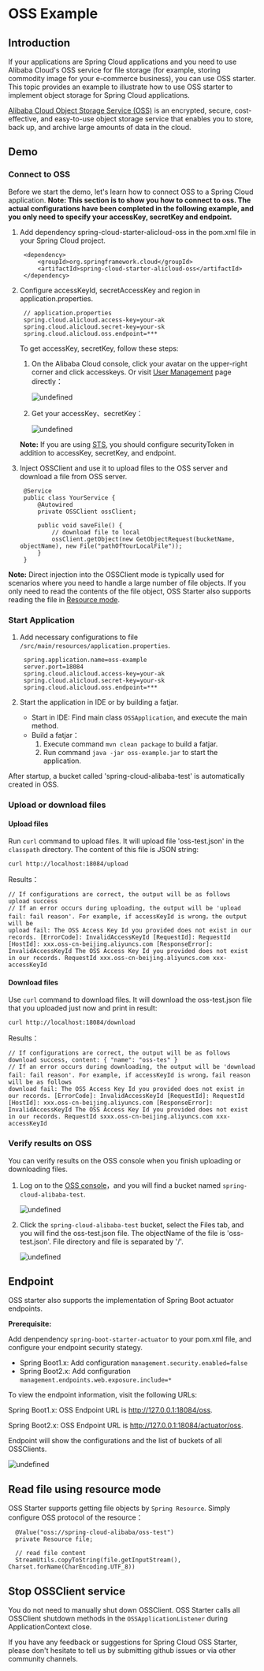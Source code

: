 # OSS Example
## Introduction

If your applications are Spring Cloud applications and you need to use Alibaba Cloud's OSS service for file storage (for example, storing commodity image for your e-commerce business), you can use OSS starter. This topic provides an example to illustrate how to use OSS starter to implement object storage for Spring Cloud applications.

[Alibaba Cloud Object Storage Service (OSS)](https://www.alibabacloud.com/product/oss) is an encrypted, secure, cost-effective, and easy-to-use object storage service that enables you to store, back up, and archive large amounts of data in the cloud.


## Demo

### Connect to OSS

Before we start the demo, let's learn how to connect OSS to a Spring Cloud application.
**Note: This section is to show you how to connect to oss. The actual configurations have been completed in the following example, and you only need to specify your accessKey, secretKey and endpoint.**

1. Add dependency spring-cloud-starter-alicloud-oss in the pom.xml file in your Spring Cloud project.

	    <dependency>
            <groupId>org.springframework.cloud</groupId>
            <artifactId>spring-cloud-starter-alicloud-oss</artifactId>
        </dependency>

2. Configure accessKeyId, secretAccessKey and region in application.properties.

		// application.properties
		spring.cloud.alicloud.access-key=your-ak
		spring.cloud.alicloud.secret-key=your-sk
		spring.cloud.alicloud.oss.endpoint=***
		  
    To get accessKey, secretKey, follow these steps:

    1. On the Alibaba Cloud console, click your avatar on the upper-right corner and click accesskeys. Or visit [User Management](https://usercenter.console.aliyun.com/) page directly：
		  
       ![undefined](https://cdn.nlark.com/lark/0/2018/png/64647/1535464041257-5c7ae997-daff-45b3-89d4-02d578da4ac7.png) 

    2. Get your accessKey、secretKey：

       ![undefined](https://cdn.nlark.com/lark/0/2018/png/64647/1535464098793-517491f6-156b-4a98-a5a4-6113cb3c01a4.png) 
	
	 **Note:** If you are using [STS](https://www.alibabacloud.com/help/doc-detail/28756.html), you should configure securityToken in addition to accessKey, secretKey, and endpoint.
	 
3. Inject OSSClient and use it to upload files to the OSS server and download a file from OSS server.

		@Service
		public class YourService {
			@Autowired
			private OSSClient ossClient;

			public void saveFile() {
				// download file to local
				ossClient.getObject(new GetObjectRequest(bucketName, objectName), new File("pathOfYourLocalFile"));
			}
		}

**Note:** Direct injection into the OSSClient mode is typically used for scenarios where you need to handle a large number of file objects. If you only need to read the contents of the file object, OSS Starter also supports reading the file in [Resource mode](#1). 

### Start Application

1. Add necessary configurations to file `/src/main/resources/application.properties`.
	
		spring.application.name=oss-example
		server.port=18084
		spring.cloud.alicloud.access-key=your-ak
		spring.cloud.alicloud.secret-key=your-sk
		spring.cloud.alicloud.oss.endpoint=***
		
2. Start the application in IDE or by building a fatjar.

	- Start in IDE: Find main class `OSSApplication`, and execute the main method.
	- Build a fatjar：
	    1. Execute command `mvn clean package` to build a fatjar.
	    2. Run command `java -jar oss-example.jar` to start the application.

After startup, a bucket called 'spring-cloud-alibaba-test' is automatically created in OSS.

### Upload or download files

#### Upload files
Run `curl` command to upload files. It will upload file 'oss-test.json' in the `classpath` directory. The content of this file is JSON string:

    curl http://localhost:18084/upload
	
Results：
	
	// If configurations are correct, the output will be as follows
	upload success
	// If an error occurs during uploading, the output will be 'upload fail: fail reason'. For example, if accessKeyId is wrong，the output will be
	upload fail: The OSS Access Key Id you provided does not exist in our records. [ErrorCode]: InvalidAccessKeyId [RequestId]: RequestId [HostId]: xxx.oss-cn-beijing.aliyuncs.com [ResponseError]: InvalidAccessKeyId The OSS Access Key Id you provided does not exist in our records. RequestId xxx.oss-cn-beijing.aliyuncs.com xxx-accessKeyId

#### Download files
Use `curl` command to download files. It will download the oss-test.json file that you uploaded just now and print in result:

    curl http://localhost:18084/download
	
Results：
	
	// If configurations are correct, the output will be as follows
	download success, content: { "name": "oss-tes" }
	// If an error occurs during downloading, the output will be 'download fail: fail reason'. For example, if accessKeyId is wrong，fail reason will be as follows
	download fail: The OSS Access Key Id you provided does not exist in our records. [ErrorCode]: InvalidAccessKeyId [RequestId]: RequestId [HostId]: xxx.oss-cn-beijing.aliyuncs.com [ResponseError]: InvalidAccessKeyId The OSS Access Key Id you provided does not exist in our records. RequestId sxxx.oss-cn-beijing.aliyuncs.com xxx-accessKeyId
	

### Verify results on OSS

You can verify results on the OSS console when you finish uploading or downloading files.
1. Log on to the [OSS console](https://oss.console.aliyun.com/)，and you will find a bucket named `spring-cloud-alibaba-test`.

   ![undefined](https://cdn.nlark.com/lark/0/2018/png/64647/1535464204462-ccebb9e0-7233-499c-8dec-8b8348231b2b.png) 

2. Click the `spring-cloud-alibaba-test` bucket, select the Files tab, and you will find the oss-test.json file. The objectName of the file is 'oss-test.json'. File directory and file is separated by '/'. 

   ![undefined](https://cdn.nlark.com/lark/0/2018/png/64647/1535618026281-613a338c-f89c-4c7b-8b04-d404d1320699.png) 
    	

## Endpoint

OSS starter also supports the implementation of Spring Boot actuator endpoints.

**Prerequisite:**

Add denpendency `spring-boot-starter-actuator` to your pom.xml file, and configure your endpoint security stategy.

- Spring Boot1.x: Add configuration `management.security.enabled=false`
- Spring Boot2.x: Add configuration `management.endpoints.web.exposure.include=*`

To view the endpoint information, visit the following URLs:

Spring Boot1.x: OSS Endpoint URL is http://127.0.0.1:18084/oss.

Spring Boot2.x: OSS Endpoint URL is http://127.0.0.1:18084/actuator/oss.

Endpoint will show the configurations and the list of buckets of all OSSClients.

![undefined](https://cdn.nlark.com/lark/0/2018/png/64647/1535373658171-20674565-6fe1-4e1e-a596-1dd6f4159ec3.png) 

<h2 id="1">Read file using resource mode</h2>

OSS Starter supports getting file objects by `Spring Resource`. Simply configure OSS protocol of the resource：

	  @Value("oss://spring-cloud-alibaba/oss-test")
	  private Resource file;

	  // read file content
	  StreamUtils.copyToString(file.getInputStream(), Charset.forName(CharEncoding.UTF_8))

## Stop OSSClient service
You do not need to manually shut down OSSClient. OSS Starter calls all OSSClient shutdown methods in the `OSSApplicationListener` during ApplicationContext close.  

If you have any feedback or suggestions for Spring Cloud OSS Starter, please don't hesitate to tell us by submitting github issues or via other community channels.

